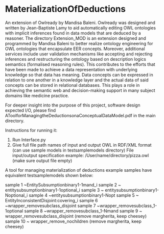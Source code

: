 # MaterializationOfDeductions
An extension of Owlready by Mandisa Baleni. Owlready was designed and written by Jean-Baptiste Lamy to aid automatically editing OWL ontologies with implicit inferences found in data models that are deduced  by a reasoner. 
The directory Extension_MOD is an extension designed and programmed by Mandisa Baleni to better realize ontology engineering for OWL ontologies that encapsulate EER concepts. 
Moreover, additional services include user validation mechanisms  like accepting and rejecting inferences and restructuring the ontology based on description logics semantics 
(formalised reasoning rules). This contributes to the efforts that have been made to achieve a data representation with underlying knowledge so that data has meaning. Data concepts can be expressed
in relation to one another in a knowledge layer and the actual data of said concepts can be stored in relational databases. This plays a role in achieving the semantic web and decision-making support 
in many subject domains like medicine practice.

For deeper insight into the purpose of this project, software design expected I/O, please find AToolforManagingtheDeductionsonaConceptualDataModel.pdf in the main directory. 

Instructions for running it:
1. Run Interface.py
2. Give full file path names of input and output OWL in RDF/XML format (can use sample models in testsamplemodels directory)
    File input/output specification example:
        /User/name/directory/pizza.owl
        (make sure output file empty)

A tool for managing materialization of deductions example samples have equivalent testsamplemodels shown below:

sample 1 ~EntitySubsumptionbinary1-1mand_i
sample 2 ~ entitysubsumptionbinary1-1optional_i
sample 3 ~ entitysubsumptionbinary1-Noptional_i
sample 4 ~entitysubsumptionbinary1-Nopt
sample 5 ~ EntityInconsistentDisjoint:covering_i
sample 6 ~wrapper_removesubclass_disjoint
sample 7 ~wrapper_removesubclass_1-1optional
sample 8 ~wrapper_removesubclass_1-Nmand
sample 9 ~ wrapper_removesubclass_disjoint (remove margherita, keep cheesey)
sample 10 ~ wrapper_remove_nochildren (remove margherita, keep cheesey)
